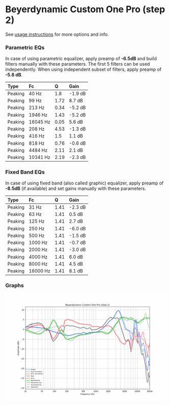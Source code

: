 # Beyerdynamic Custom One Pro (step 2)
See [usage instructions](https://github.com/jaakkopasanen/AutoEq#usage) for more options and info.

### Parametric EQs
In case of using parametric equalizer, apply preamp of **-6.5dB** and build filters manually
with these parameters. The first 5 filters can be used independently.
When using independent subset of filters, apply preamp of **-5.8 dB**.

| Type    | Fc       |    Q | Gain    |
|:--------|:---------|:-----|:--------|
| Peaking | 40 Hz    | 1.8  | -1.9 dB |
| Peaking | 99 Hz    | 1.72 | 8.7 dB  |
| Peaking | 213 Hz   | 0.34 | -5.2 dB |
| Peaking | 1946 Hz  | 1.43 | -5.2 dB |
| Peaking | 16045 Hz | 0.05 | 5.6 dB  |
| Peaking | 208 Hz   | 4.53 | -1.3 dB |
| Peaking | 416 Hz   | 1.5  | 1.1 dB  |
| Peaking | 818 Hz   | 0.76 | -0.6 dB |
| Peaking | 4484 Hz  | 2.11 | 2.1 dB  |
| Peaking | 10341 Hz | 2.19 | -2.3 dB |

### Fixed Band EQs
In case of using fixed band (also called graphic) equalizer, apply preamp of **-8.5dB**
(if available) and set gains manually with these parameters.

| Type    | Fc       |    Q | Gain    |
|:--------|:---------|:-----|:--------|
| Peaking | 31 Hz    | 1.41 | -2.3 dB |
| Peaking | 63 Hz    | 1.41 | 0.5 dB  |
| Peaking | 125 Hz   | 1.41 | 2.7 dB  |
| Peaking | 250 Hz   | 1.41 | -6.0 dB |
| Peaking | 500 Hz   | 1.41 | -1.5 dB |
| Peaking | 1000 Hz  | 1.41 | -0.7 dB |
| Peaking | 2000 Hz  | 1.41 | -3.0 dB |
| Peaking | 4000 Hz  | 1.41 | 6.0 dB  |
| Peaking | 8000 Hz  | 1.41 | 4.5 dB  |
| Peaking | 16000 Hz | 1.41 | 8.1 dB  |

### Graphs
![](./Beyerdynamic%20Custom%20One%20Pro%20(step%202).png)